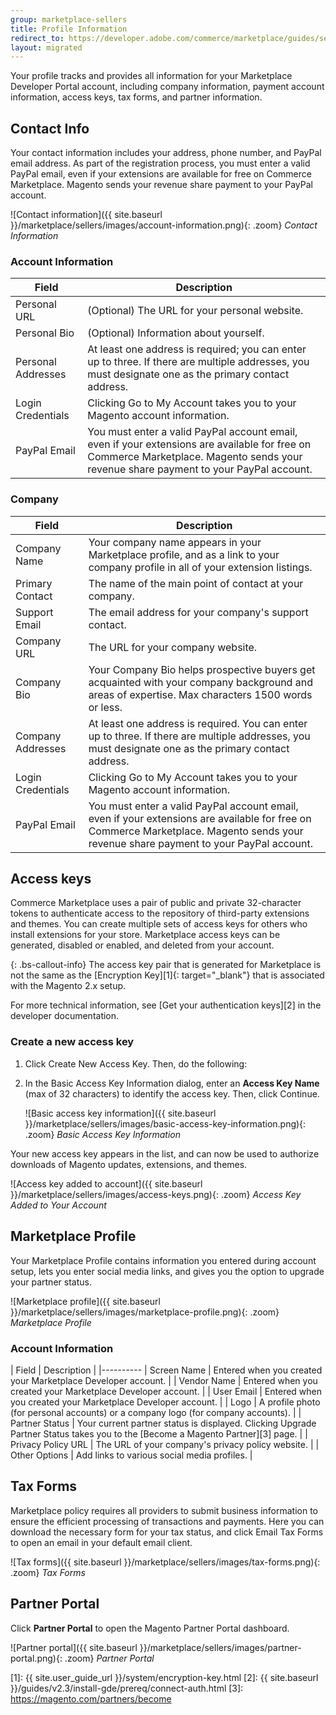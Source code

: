 ```yaml
---
group: marketplace-sellers
title: Profile Information
redirect_to: https://developer.adobe.com/commerce/marketplace/guides/sellers/profile-information/
layout: migrated
---
```


Your profile tracks and provides all information for your Marketplace Developer Portal account, including company information, payment account information, access keys, tax forms, and partner information.

## Contact Info

Your contact information includes your address, phone number, and PayPal email address. As part of the registration process, you must enter a valid PayPal email, even if your extensions are available for free on Commerce Marketplace. Magento sends your revenue share payment to your PayPal account.

![Contact information]({{ site.baseurl }}/marketplace/sellers/images/account-information.png){: .zoom}
_Contact Information_

### Account Information

|Field|Description|
|--- |--- |
|Personal URL|(Optional) The URL for your personal website.|
|Personal Bio|(Optional) Information about yourself.|
|Personal Addresses|At least one address is required; you can enter up to three. If there are multiple addresses, you must designate one as the primary contact address.|
|Login Credentials|Clicking <span class="btn">Go to My Account</span> takes you to your Magento account information.|
|PayPal Email|You must enter a valid PayPal account email, even if  your extensions are available for free on Commerce Marketplace. Magento sends your revenue share payment to your PayPal account.|

### Company

|Field|Description|
|--- |--- |
|Company Name|Your company name appears in your Marketplace profile, and as a link to your company profile in all of your extension listings.|
|Primary Contact|The name of the main point of contact at your company.|
|Support Email|The email address for your company's support contact.|
|Company URL|The URL for your company website.|
|Company Bio|Your Company Bio helps prospective buyers get acquainted with your company background and areas of expertise. Max characters 1500 words or less.|
|Company Addresses|At least one address is required. You can enter up to three. If there are multiple addresses, you must designate one as the primary contact address.|
|Login Credentials|Clicking <span class="btn">Go to My Account</span> takes you to your Magento account information.|
|PayPal Email|You must enter a valid PayPal account email, even if  your extensions are available for free on Commerce Marketplace. Magento sends your revenue share payment to your PayPal account.|

## Access keys

Commerce Marketplace uses a pair of public and private 32-character tokens to authenticate access to the repository of third-party extensions and themes. You can create multiple sets of access keys for others who install extensions for your store. Marketplace access keys can be generated, disabled or enabled, and deleted from your account.

{: .bs-callout-info}
The access key pair that is generated for Marketplace is not the same as the [Encryption Key][1]{: target="_blank"} that is associated with the Magento 2.x setup.

For more technical information, see [Get your authentication keys][2] in the developer documentation.

### Create a new access key

1. Click <span class="btn">Create New Access Key</span>. Then, do the following:

1. In the Basic Access Key Information dialog, enter an **Access Key Name** (max of 32 characters) to identify the access key. Then, click <span class="btn">Continue</span>.

   ![Basic access key information]({{ site.baseurl }}/marketplace/sellers/images/basic-access-key-information.png){: .zoom}
   _Basic Access Key Information_

Your new access key appears in the list, and can now be used to authorize downloads of Magento updates, extensions, and themes.

![Access key added to account]({{ site.baseurl }}/marketplace/sellers/images/access-keys.png){: .zoom}
_Access Key Added to Your Account_

## Marketplace Profile

Your Marketplace Profile contains information you entered during account setup, lets you enter social media links, and gives you the option to upgrade your partner status.

![Marketplace profile]({{ site.baseurl }}/marketplace/sellers/images/marketplace-profile.png){: .zoom}
_Marketplace Profile_

### Account Information

| Field | Description |
|----------
| Screen Name | Entered when you created your Marketplace Developer account. |
| Vendor Name | Entered when you created your Marketplace Developer account. |
| User Email | Entered when you created your Marketplace Developer account. |
| Logo | A profile photo (for personal accounts) or a company logo (for company accounts). |
| Partner Status | Your current partner status is displayed. Clicking <span class="btn">Upgrade Partner Status</span> takes you to the [Become a Magento Partner][3] page. |
| Privacy Policy URL | The URL of your company\'s privacy policy website. |
| Other Options | Add links to various social media profiles. |

## Tax Forms

Marketplace policy requires all providers to submit business information to ensure the efficient processing of transactions and payments. Here you can download the necessary form for your tax status, and click <span class="btn">Email Tax Forms</span> to open an email in your default email client.

![Tax forms]({{ site.baseurl }}/marketplace/sellers/images/tax-forms.png){: .zoom}
_Tax Forms_

## Partner Portal

Click **Partner Portal** to open the Magento Partner Portal dashboard.

![Partner portal]({{ site.baseurl }}/marketplace/sellers/images/partner-portal.png){: .zoom}
_Partner Portal_

[1]: {{ site.user_guide_url }}/system/encryption-key.html
[2]: {{ site.baseurl }}/guides/v2.3/install-gde/prereq/connect-auth.html
[3]: https://magento.com/partners/become
